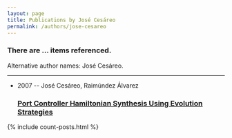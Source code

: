```yaml
---
layout: page
title: Publications by José Cesáreo
permalink: /authors/jose-cesareo
---
```


<h3 id="number-posts">There are ... items referenced.</h3>
<p id='info-authors'>Alternative author names: José Cesáreo.</p>
<hr />
<ul class="post-list">
<li><span class='post-meta'>2007 -- José Cesáreo, Raimúndez Álvarez</span><h3><a class='post-link' href="{{ site.baseurl }}/port-controller-hamiltonian-synthesis-using-evolution-strategies">Port Controller Hamiltonian Synthesis Using Evolution Strategies</a></h3></li>

</ul>
{% include count-posts.html %}
